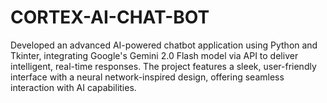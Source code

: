 # CORTEX-AI-CHAT-BOT

Developed an advanced AI-powered chatbot application using Python and Tkinter, integrating Google's Gemini 2.0 Flash model via API to deliver intelligent, real-time responses. The project features a sleek, user-friendly interface with a neural network-inspired design, offering seamless interaction with AI capabilities.
